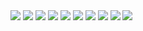 <img src="http://25.media.tumblr.com/8eaea956048931460d539b8507ee57f7/tumblr_mq1v16yAiH1r3yu63o1_1280.jpg">
<img src="http://25.media.tumblr.com/tumblr_m9lpz2oqA81qzo3c9o1_500.jpg">
<img src="http://www.asahicom.jp/digital_pr/article_images/TKY201201170679.jpg">
<img src="http://28.media.tumblr.com/tumblr_lkmdvhmbte1qz6rxuo1_500.jpg" />
<img src="http://www.samurai.fm/rightrightright/rightrightright_profile.jpg" />
<img src="http://1.bp.blogspot.com/_2j4oU6meCoY/St0EVLIlNoI/AAAAAAAAOXE/-22bxevprQc/s400/19aug14-big-ass-freak.jpg" />
<img src="http://bohemianpunk.tumblr.com/photo/1280/153251912/1/QJ20MmQ0Yql2yr05CsdTBi7u" />
<img src="http://phono.com.sapo.pt/concertos/hermeto.pascoal.jpg">
<img src="http://9.media.tumblr.com/jVXA3yeekmescaviNSaGd19ho1_500.jpg">
<img src="http://media.tumblr.com/UzLE8mKerg91wdkp9WGykuRPo1_500.jpg">
	

